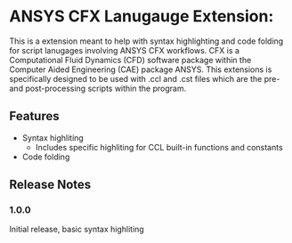 # ANSYS CFX Lanugauge Extension:

This is a extension meant to help with syntax highlighting and code folding for script lanugages involving ANSYS CFX workflows. CFX is a Computational Fluid Dynamics (CFD) software package within the Computer Aided Engineering (CAE) package ANSYS. This extensions is specifically designed to be used with .ccl and .cst files which are the pre- and post-processing scripts within the program.


## Features

- Syntax highliting
    - Includes specific highliting for CCL built-in functions and constants
- Code folding

## Release Notes

### 1.0.0
Initial release, basic syntax highliting

